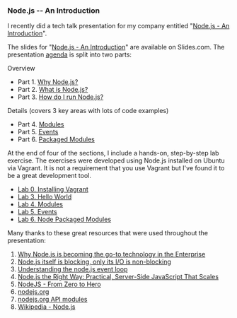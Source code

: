 ### Node.js -- An Introduction

I recently did a tech talk presentation for my company entitled "[Node.js - An Introduction](http://slides.com/rkiel/node-js-intro#/)".

The slides for "[Node.js - An Introduction](http://slides.com/rkiel/node-js-intro#/)" are available on Slides.com.
The presentation [agenda](http://slides.com/rkiel/node-js-intro#/2) is split into two parts:

Overview

* Part 1. [Why Node.js?](http://slides.com/rkiel/node-js-intro#/4)
* Part 2. [What is Node.js?](http://slides.com/rkiel/node-js-intro#/12)
* Part 3. [How do I run Node.js?](http://slides.com/rkiel/node-js-intro#/17)

Details (covers 3 key areas with lots of code examples)

* Part 4. [Modules](http://slides.com/rkiel/node-js-intro#/22)
* Part 5. [Events](http://slides.com/rkiel/node-js-intro#/56)
* Part 6. [Packaged Modules](http://slides.com/rkiel/node-js-intro#/80)

At the end of four of the sections, I include a hands-on, step-by-step lab exercise.
The exercises were developed using Node.js installed on Ubuntu via Vagrant.
It is not a requirement that you use Vagrant but I've found it to be a great development tool.

* [Lab 0. Installing Vagrant](https://github.com/rkiel/node-intro/wiki/Lab-:-Installing-Vagrant)
* [Lab 3. Hello World](https://github.com/rkiel/node-intro/wiki/Lab--:--Hello-World)
* [Lab 4. Modules](https://github.com/rkiel/node-intro/wiki/Lab-:-Modules)
* [Lab 5. Events](https://github.com/rkiel/node-intro/wiki/Lab-:-Events)
* [Lab 6. Node Packaged Modules](https://github.com/rkiel/node-intro/wiki/Lab-:-npm)

Many thanks to these great resources that were used throughout the presentation: 

1. [Why Node.js is becoming the go-to technology in the Enterprise](http://www.nearform.com/nodecrunch/node-js-becoming-go-technology-enterprise#.VAHg5mRdUSg)
2. [Node.js itself is blocking, only its I/O is non-blocking](http://greenash.net.au/thoughts/2012/11/nodejs-itself-is-blocking-only-its-io-is-non-blocking/)
3. [Understanding the node.js event loop](http://blog.mixu.net/2011/02/01/understanding-the-node-js-event-loop/)
4. [Node.js the Right Way: Practical, Server-Side JavaScript That Scales](https://pragprog.com/book/jwnode/node-js-the-right-way)
5. [NodeJS - From Zero to Hero](http://johanndutoit.net/presentations/2013/05/node-meetup-intro-29-may-2013/)
6. [nodejs.org](http://nodejs.org/)
7. [nodejs.org API modules](http://nodejs.org/api/modules.html)
8. [Wikipedia - Node.js](http://en.wikipedia.org/wiki/Node.js)
